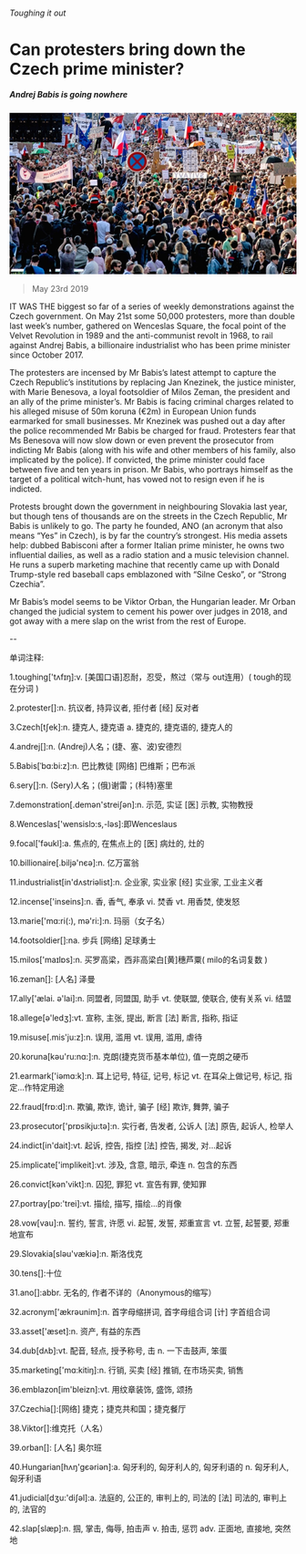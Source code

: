###### Toughing it out

# Can protesters bring down the Czech prime minister? 

##### Andrej Babis is going nowhere 

![image](images/20190525_eup014.jpg) 

> May 23rd 2019 

IT WAS THE biggest so far of a series of weekly demonstrations against the Czech government. On May 21st some 50,000 protesters, more than double last week’s number, gathered on Wenceslas Square, the focal point of the Velvet Revolution in 1989 and the anti-communist revolt in 1968, to rail against Andrej Babis, a billionaire industrialist who has been prime minister since October 2017. 

The protesters are incensed by Mr Babis’s latest attempt to capture the Czech Republic’s institutions by replacing Jan Knezinek, the justice minister, with Marie Benesova, a loyal footsoldier of Milos Zeman, the president and an ally of the prime minister’s. Mr Babis is facing criminal charges related to his alleged misuse of 50m koruna (€2m) in European Union funds earmarked for small businesses. Mr Knezinek was pushed out a day after the police recommended Mr Babis be charged for fraud. Protesters fear that Ms Benesova will now slow down or even prevent the prosecutor from indicting Mr Babis (along with his wife and other members of his family, also implicated by the police). If convicted, the prime minister could face between five and ten years in prison. Mr Babis, who portrays himself as the target of a political witch-hunt, has vowed not to resign even if he is indicted. 

Protests brought down the government in neighbouring Slovakia last year, but though tens of thousands are on the streets in the Czech Republic, Mr Babis is unlikely to go. The party he founded, ANO (an acronym that also means “Yes” in Czech), is by far the country’s strongest. His media assets help: dubbed Babisconi after a former Italian prime minister, he owns two influential dailies, as well as a radio station and a music television channel. He runs a superb marketing machine that recently came up with Donald Trump-style red baseball caps emblazoned with “Silne Cesko”, or “Strong Czechia”. 

Mr Babis’s model seems to be Viktor Orban, the Hungarian leader. Mr Orban changed the judicial system to cement his power over judges in 2018, and got away with a mere slap on the wrist from the rest of Europe. 

-- 

 单词注释:

1.toughing['tʌfɪŋ]:v. [美国口语]忍耐，忍受，熬过（常与 out连用）( tough的现在分词 ) 

2.protester[]:n. 抗议者, 持异议者, 拒付者 [经] 反对者 

3.Czech[tʃek]:n. 捷克人, 捷克语 a. 捷克的, 捷克语的, 捷克人的 

4.andrej[]:n. (Andrej)人名；(捷、塞、波)安德烈 

5.Babis[ˈbɑ:bi:z]:n. 巴比教徒 [网络] 巴维斯；巴布派 

6.sery[]:n. (Sery)人名；(俄)谢雷；(科特)塞里 

7.demonstration[.demәn'streiʃәn]:n. 示范, 实证 [医] 示教, 实物教授 

8.Wenceslas['wensislɔ:s,-lәs]:即Wenceslaus 

9.focal['fәukl]:a. 焦点的, 在焦点上的 [医] 病灶的, 灶的 

10.billionaire[.biljә'nєә]:n. 亿万富翁 

11.industrialist[in'dʌstriәlist]:n. 企业家, 实业家 [经] 实业家, 工业主义者 

12.incense['inseins]:n. 香, 香气, 奉承 vi. 焚香 vt. 用香焚, 使发怒 

13.marie['mɑ:ri(:), mә'ri:]:n. 玛丽（女子名） 

14.footsoldier[]:na. 步兵 [网络] 足球勇士 

15.milos['maɪlɒs]:n. 买罗高梁，西非高梁白[黄]穗芦粟( milo的名词复数 ) 

16.zeman[]: [人名] 泽曼 

17.ally['ælai. ә'lai]:n. 同盟者, 同盟国, 助手 vt. 使联盟, 使联合, 使有关系 vi. 结盟 

18.allege[ә'ledʒ]:vt. 宣称, 主张, 提出, 断言 [法] 断言, 指称, 指证 

19.misuse[.mis'ju:z]:n. 误用, 滥用 vt. 误用, 滥用, 虐待 

20.koruna[kәu'ru:nɑ:]:n. 克朗(捷克货币基本单位), 值一克朗之硬币 

21.earmark['iәmɑ:k]:n. 耳上记号, 特征, 记号, 标记 vt. 在耳朵上做记号, 标记, 指定...作特定用途 

22.fraud[frɒ:d]:n. 欺骗, 欺诈, 诡计, 骗子 [经] 欺诈, 舞弊, 骗子 

23.prosecutor['prɒsikju:tә]:n. 实行者, 告发者, 公诉人 [法] 原告, 起诉人, 检举人 

24.indict[in'dait]:vt. 起诉, 控告, 指控 [法] 控告, 揭发, 对...起诉 

25.implicate['implikeit]:vt. 涉及, 含意, 暗示, 牵连 n. 包含的东西 

26.convict[kәn'vikt]:n. 囚犯, 罪犯 vt. 宣告有罪, 使知罪 

27.portray[pɒ:'trei]:vt. 描绘, 描写, 描绘...的肖像 

28.vow[vau]:n. 誓约, 誓言, 许愿 vi. 起誓, 发誓, 郑重宣言 vt. 立誓, 起誓要, 郑重地宣布 

29.Slovakia[slәu'vækiә]:n. 斯洛伐克 

30.tens[]:十位 

31.ano[]:abbr. 无名的, 作者不详的（Anonymous的缩写） 

32.acronym['ækrәunim]:n. 首字母缩拼词, 首字母组合词 [计] 字首组合词 

33.asset['æset]:n. 资产, 有益的东西 

34.dub[dʌb]:vt. 配音, 轻点, 授予称号, 击 n. 一下击鼓声, 笨蛋 

35.marketing['mɑ:kitiŋ]:n. 行销, 买卖 [经] 推销, 在市场买卖, 销售 

36.emblazon[im'bleizn]:vt. 用纹章装饰, 盛饰, 颂扬 

37.Czechia[]:[网络] 捷克；捷克共和国；捷克餐厅 

38.Viktor[]:维克托（人名） 

39.orban[]: [人名] 奥尔班 

40.Hungarian[hʌŋ'gєәriәn]:a. 匈牙利的, 匈牙利人的, 匈牙利语的 n. 匈牙利人, 匈牙利语 

41.judicial[dʒu:'diʃәl]:a. 法庭的, 公正的, 审判上的, 司法的 [法] 司法的, 审判上的, 法官的 

42.slap[slæp]:n. 掴, 掌击, 侮辱, 拍击声 v. 拍击, 惩罚 adv. 正面地, 直接地, 突然地 

